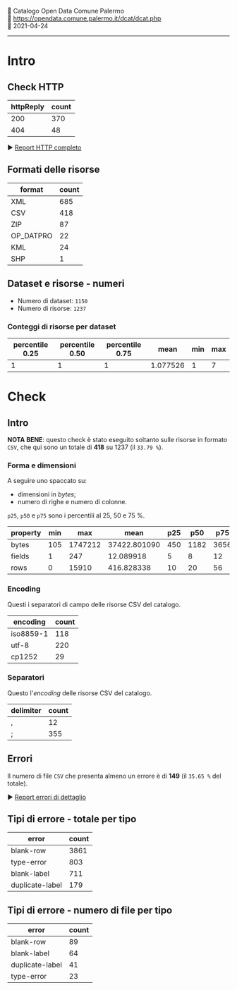 🏢 Catalogo Open Data Comune Palermo<br>
🔗 https://opendata.comune.palermo.it/dcat/dcat.php<br>
📅 2021-04-24

---

# Intro

## Check HTTP

| httpReply | count |
| --- | --- |
| 200 | 370 |
| 404 | 48 |

▶ [Report HTTP completo](./HTTPreport.csv)


## Formati delle risorse

| format | count |
| --- | --- |
| XML | 685 |
| CSV | 418 |
| ZIP | 87 |
| OP_DATPRO | 22 |
| KML | 24 |
| SHP | 1 |

## Dataset e risorse - numeri

- Numero di dataset: `1150`
- Numero di risorse: `1237`

### Conteggi di risorse per dataset

| percentile 0.25 | percentile 0.50 | percentile 0.75 | mean | min | max |
| --- | --- | --- | --- | --- | --- |
| 1 | 1 | 1 | 1.077526 | 1 | 7 |

# Check

## Intro

**NOTA BENE**: questo check è stato eseguito soltanto sulle risorse in formato `CSV`,
che qui sono un totale di **418** su 1237 (il `33.79 %`).

### Forma e dimensioni

A seguire uno spaccato su:

- dimensioni in *bytes*;
- numero di righe e numero di colonne.

`p25`, `p50` e `p75` sono i percentili al 25, 50 e 75 %.

| property | min | max | mean | p25 | p50 | p75 |
| --- | --- | --- | --- | --- | --- | --- |
| bytes | 105 | 1747212 | 37422.801090 | 450 | 1182 | 3656 |
| fields | 1 | 247 | 12.089918 | 5 | 8 | 12 |
| rows | 0 | 15910 | 416.828338 | 10 | 20 | 56 |

### Encoding

Questi i separatori di campo delle risorse CSV del catalogo.

| encoding | count |
| --- | --- |
| iso8859-1 | 118 |
| utf-8 | 220 |
| cp1252 | 29 |

### Separatori

Questo l'*encoding* delle risorse CSV del catalogo.

| delimiter | count |
| --- | --- |
| , | 12 |
| ; | 355 |

## Errori

Il numero di file `CSV` che presenta almeno un errore è di **149** (il `35.65 %` del totale).

▶ [Report errori di dettaglio](./errorsReport.csv)

## Tipi di errore - totale per tipo

| error | count |
| --- | --- |
| blank-row | 3861 |
| type-error | 803 |
| blank-label | 711 |
| duplicate-label | 179 |

## Tipi di errore - numero di file per tipo

| error | count |
| --- | --- |
| blank-row | 89 |
| blank-label | 64 |
| duplicate-label | 41 |
| type-error | 23 |
